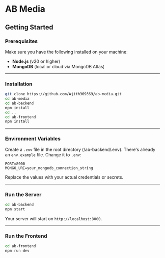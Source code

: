 # AB Media

## Getting Started

### Prerequisites

Make sure you have the following installed on your machine:

- **Node.js** (v20 or higher)
- **MongoDB** (local or cloud via MongoDB Atlas)

---

### Installation

```bash
git clone https://github.com/Ajith369369/ab-media.git
cd ab-media
cd ab-backend
npm install
cd ..
cd ab-frontend
npm install
```

---

### Environment Variables

Create a `.env` file in the root directory (/ab-backend/.env). There's already an `env.example` file. Change it to `.env`:

```env
PORT=8000
MONGO_URI=your_mongodb_connection_string
```

Replace the values with your actual credentials or secrets.

---

### Run the Server

```bash
cd ab-backend
npm start
```

Your server will start on `http://localhost:8000`.

---

### Run the Frontend

```bash
cd ab-frontend
npm run dev
```
